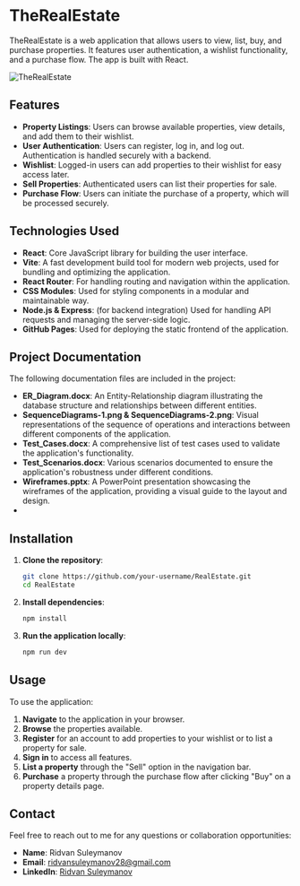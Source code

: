 # TheRealEstate
TheRealEstate is a web application that allows users to view, list, buy, and purchase properties. It features user authentication, a wishlist functionality, and a purchase flow. The app is built with React.

![TheRealEstate](./public/assets/house.png)

## Features
- **Property Listings**: Users can browse available properties, view details, and add them to their wishlist.
- **User Authentication**: Users can register, log in, and log out. Authentication is handled securely with a backend.
- **Wishlist**: Logged-in users can add properties to their wishlist for easy access later.
- **Sell Properties**: Authenticated users can list their properties for sale.
- **Purchase Flow**: Users can initiate the purchase of a property, which will be processed securely.

## Technologies Used
- **React**: Core JavaScript library for building the user interface.
- **Vite**: A fast development build tool for modern web projects, used for bundling and optimizing the application.
- **React Router**: For handling routing and navigation within the application.
- **CSS Modules**: Used for styling components in a modular and maintainable way.
- **Node.js & Express**: (for backend integration) Used for handling API requests and managing the server-side logic.
- **GitHub Pages**: Used for deploying the static frontend of the application.

## Project Documentation
The following documentation files are included in the project:

- **ER_Diagram.docx**: An Entity-Relationship diagram illustrating the database structure and relationships between different entities.
- **SequenceDiagrams-1.png & SequenceDiagrams-2.png**: Visual representations of the sequence of operations and interactions between different components of the application.
- **Test_Cases.docx**: A comprehensive list of test cases used to validate the application's functionality.
- **Test_Scenarios.docx**: Various scenarios documented to ensure the application's robustness under different conditions.
- **Wireframes.pptx**: A PowerPoint presentation showcasing the wireframes of the application, providing a visual guide to the layout and design.
- 

## Installation

1. **Clone the repository**:
    ```bash
    git clone https://github.com/your-username/RealEstate.git
    cd RealEstate
    ```

2. **Install dependencies**:
    ```bash
    npm install
    ```

3. **Run the application locally**:
    ```bash
    npm run dev
    ```

## Usage
To use the application:

1. **Navigate** to the application in your browser.
2. **Browse** the properties available.
3. **Register** for an account to add properties to your wishlist or to list a property for sale.
4. **Sign in** to access all features.
5. **List a property** through the "Sell" option in the navigation bar.
6. **Purchase** a property through the purchase flow after clicking "Buy" on a property details page.

## Contact
Feel free to reach out to me for any questions or collaboration opportunities:

- **Name**: Ridvan Suleymanov
- **Email**: [ridvansuleymanov28@gmail.com](mailto:ridvansuleymanov28@gmail.com)
- **LinkedIn**: [Ridvan Suleymanov](https://www.linkedin.com/in/ridvan-suleymanov-profile/)


